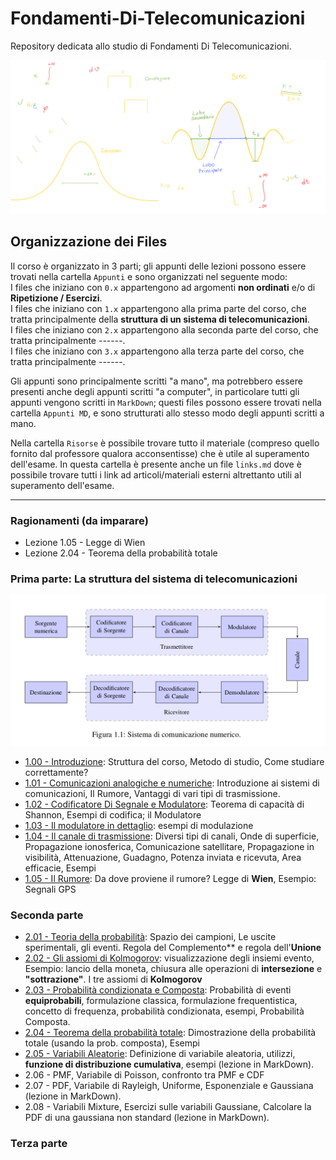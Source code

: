 # Fondamenti-Di-Telecomunicazioni
Repository dedicata allo studio di Fondamenti Di Telecomunicazioni.

![](https://raw.githubusercontent.com/follen99/Fondamenti-Di-Telecomunicazioni/main/AppuntiMD/assets/image-20230203184310348.png?token=GHSAT0AAAAAAB6GSW7OWVSDLWP2KXIJRGBIY65JEIA)

## Organizzazione dei Files
Il corso è organizzato in 3 parti; gli appunti delle lezioni possono essere trovati nella cartella ```Appunti``` e sono organizzati nel seguente modo:  
I files che iniziano con ```0.x``` appartengono ad argomenti **non ordinati** e/o di **Ripetizione / Esercizi**.  
I files che iniziano con ```1.x``` appartengono alla prima parte del corso, che tratta principalmente della **struttura di un sistema di telecomunicazioni**.  
I files che iniziano con ```2.x``` appartengono alla seconda parte del corso, che tratta principalmente ------.  
I files che iniziano con ```3.x``` appartengono alla terza parte del corso, che tratta principalmente ------.

Gli appunti sono principalmente scritti "a mano", ma potrebbero essere presenti anche degli appunti scritti "a computer", in particolare tutti gli appunti vengono scritti in ```MarkDown```; questi files possono essere trovati nella cartella ```Appunti MD```, e sono strutturati allo stesso modo degli appunti scritti a mano.

Nella cartella ```Risorse``` è possibile trovare tutto il materiale (compreso quello fornito dal professore qualora acconsentisse) che è utile al superamento dell'esame. In questa cartella è presente anche un file ```links.md``` dove è possibile trovare tutti i link ad articoli/materiali esterni altrettanto utili al superamento dell'esame.
___
### Ragionamenti (da imparare)
- Lezione 1.05 - Legge di Wien
- Lezione 2.04 - Teorema della probabilità totale

### Prima parte: La struttura del sistema di telecomunicazioni

![image](https://github.com/follen99/Fondamenti-Di-Telecomunicazioni/blob/main/Risorse/Sistema_di_comunicazione_numerico.png?raw=true)
- [1.00 - Introduzione](https://github.com/follen99/Fondamenti-Di-Telecomunicazioni/blob/main/Appunti/1.00%20-%20Introduzione.pdf): Struttura del corso, Metodo di studio, Come studiare correttamente?
- [1.01 - Comunicazioni analogiche e numeriche](https://github.com/follen99/Fondamenti-Di-Telecomunicazioni/blob/main/Appunti/1.01%20-%20Comunicazioni%20Analogiche%20E%20Numeriche.pdf): Introduzione ai sistemi di comunicazioni,    Il Rumore, Vantaggi di vari tipi di trasmissione. 
- [1.02 - Codificatore Di Segnale e Modulatore](https://github.com/follen99/Fondamenti-Di-Telecomunicazioni/blob/main/Appunti/1.02%20-%20Codificatore%20Di%20Canale%20E%20Modulatore.pdf): Teorema di capacità di Shannon, Esempi di codifica; il Modulatore 
- [1.03 - Il modulatore in dettaglio](https://github.com/follen99/Fondamenti-Di-Telecomunicazioni/blob/main/Appunti/1.03%20-%20Il%20Modulatore%20In%20Dettaglio.pdf): esempi di modulazione
- [1.04 - Il canale di trasmissione](https://github.com/follen99/Fondamenti-Di-Telecomunicazioni/blob/main/Appunti/1.04%20-%20Il%20Canale%20Di%20Trasmissione.pdf): Diversi tipi di canali, Onde di superficie, Propagazione ionosferica, Comunicazione satellitare, Propagazione in visibilità, Attenuazione, Guadagno, Potenza inviata e ricevuta, Area efficacie, Esempi 
- [1.05 - Il Rumore](https://github.com/follen99/Fondamenti-Di-Telecomunicazioni/blob/main/Appunti/1.05%20-%20Il%20Rumore.pdf): Da dove proviene il rumore? Legge di **Wien**, Esempio: Segnali GPS
### Seconda parte
- [2.01 - Teoria della probabilità](https://github.com/follen99/Fondamenti-Di-Telecomunicazioni/blob/main/Appunti/2.01%20-%20Teoria%20Della%20Probabilit%C3%A0.pdf): Spazio dei campioni, Le uscite sperimentali, gli eventi. Regola del Complemento** e regola dell'**Unione**
- [2.02 -  Gli assiomi di Kolmogorov](): visualizzazione degli insiemi evento, Esempio: lancio della moneta, chiusura alle operazioni di **intersezione** e **"sottrazione"**. I tre assiomi di **Kolmogorov**
- [2.03 - Probabilità condizionata e Composta](): Probabilità di eventi **equiprobabili**, formulazione classica, formulazione frequentistica, concetto di frequenza, probabilità condizionata,  esempi, Probabilità Composta.
- [2.04 - Teorema della probabilità totale](): Dimostrazione della probabilità totale (usando la prob. composta), Esempi
- [2.05 - Variabili Aleatorie](https://github.com/follen99/Fondamenti-Di-Telecomunicazioni/blob/main/AppuntiMD/Lezione%202.05%20-%20Variabili%20Aleatorie.md): Definizione di variabile aleatoria, utilizzi, **funzione di distribuzione cumulativa**, esempi (lezione in MarkDown).
- 2.06 - PMF, Variabile di Poisson, confronto tra PMF e CDF
- 2.07 - PDF, Variabile di Rayleigh, Uniforme, Esponenziale e Gaussiana (lezione in MarkDown).
- 2.08 - Variabili Mixture, Esercizi sulle variabili Gaussiane, Calcolare la PDF di una gaussiana non standard (lezione in MarkDown).

### Terza parte